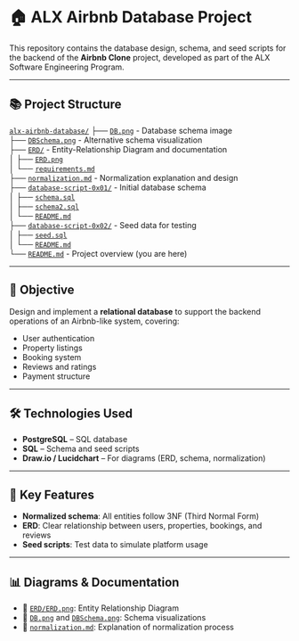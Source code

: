 # 🏠 ALX Airbnb Database Project

This repository contains the database design, schema, and seed scripts for the backend of the **Airbnb Clone** project, developed as part of the ALX Software Engineering Program.

---

## 📚 Project Structure

[`alx-airbnb-database/`](./)
├── [`DB.png`](./DB.png) - Database schema image  
├── [`DBSchema.png`](./DBSchema.png) - Alternative schema visualization  
├── [`ERD/`](./ERD/) - Entity-Relationship Diagram and documentation  
│   ├── [`ERD.png`](./ERD/ERD.png)  
│   └── [`requirements.md`](./ERD/requirements.md)  
├── [`normalization.md`](./normalization.md) - Normalization explanation and design  
├── [`database-script-0x01/`](./database-script-0x01/) - Initial database schema  
│   ├── [`schema.sql`](./database-script-0x01/schema.sql)  
│   ├── [`schema2.sql`](./database-script-0x01/schema2.sql)  
│   └── [`README.md`](./database-script-0x01/README.md)  
├── [`database-script-0x02/`](./database-script-0x02/) - Seed data for testing  
│   ├── [`seed.sql`](./database-script-0x02/seed.sql)  
│   └── [`README.md`](./database-script-0x02/README.md)  
└── [`README.md`](./README.md) - Project overview (you are here)  

---

## 📌 Objective

Design and implement a **relational database** to support the backend operations of an Airbnb-like system, covering:

- User authentication  
- Property listings  
- Booking system  
- Reviews and ratings  
- Payment structure  

---

## 🛠️ Technologies Used

- **PostgreSQL** – SQL database  
- **SQL** – Schema and seed scripts  
- **Draw.io / Lucidchart** – For diagrams (ERD, schema, normalization)  

---

## 🧱 Key Features

- **Normalized schema**: All entities follow 3NF (Third Normal Form)  
- **ERD**: Clear relationship between users, properties, bookings, and reviews  
- **Seed scripts**: Test data to simulate platform usage  

---

## 📊 Diagrams & Documentation
- 📁 [`ERD/ERD.png`](./ERD/ERD.png): Entity Relationship Diagram  
- 📁 [`DB.png`](./DB.png) and [`DBSchema.png`](./DBSchema.png): Schema visualizations  
- 📄 [`normalization.md`](./normalization.md): Explanation of normalization process  